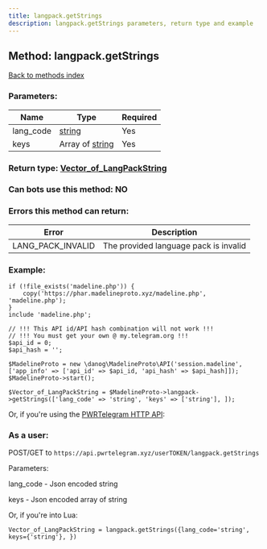 ```yaml
---
title: langpack.getStrings
description: langpack.getStrings parameters, return type and example
---
```

## Method: langpack.getStrings  
[Back to methods index](index.md)


### Parameters:

| Name     |    Type       | Required |
|----------|---------------|----------|
|lang\_code|[string](../types/string.md) | Yes|
|keys|Array of [string](../types/string.md) | Yes|


### Return type: [Vector\_of\_LangPackString](../types/LangPackString.md)

### Can bots use this method: **NO**


### Errors this method can return:

| Error    | Description   |
|----------|---------------|
|LANG_PACK_INVALID|The provided language pack is invalid|


### Example:


```
if (!file_exists('madeline.php')) {
    copy('https://phar.madelineproto.xyz/madeline.php', 'madeline.php');
}
include 'madeline.php';

// !!! This API id/API hash combination will not work !!!
// !!! You must get your own @ my.telegram.org !!!
$api_id = 0;
$api_hash = '';

$MadelineProto = new \danog\MadelineProto\API('session.madeline', ['app_info' => ['api_id' => $api_id, 'api_hash' => $api_hash]]);
$MadelineProto->start();

$Vector_of_LangPackString = $MadelineProto->langpack->getStrings(['lang_code' => 'string', 'keys' => ['string'], ]);
```

Or, if you're using the [PWRTelegram HTTP API](https://pwrtelegram.xyz):



### As a user:

POST/GET to `https://api.pwrtelegram.xyz/userTOKEN/langpack.getStrings`

Parameters:

lang_code - Json encoded string

keys - Json encoded  array of string




Or, if you're into Lua:

```
Vector_of_LangPackString = langpack.getStrings({lang_code='string', keys={'string'}, })
```

